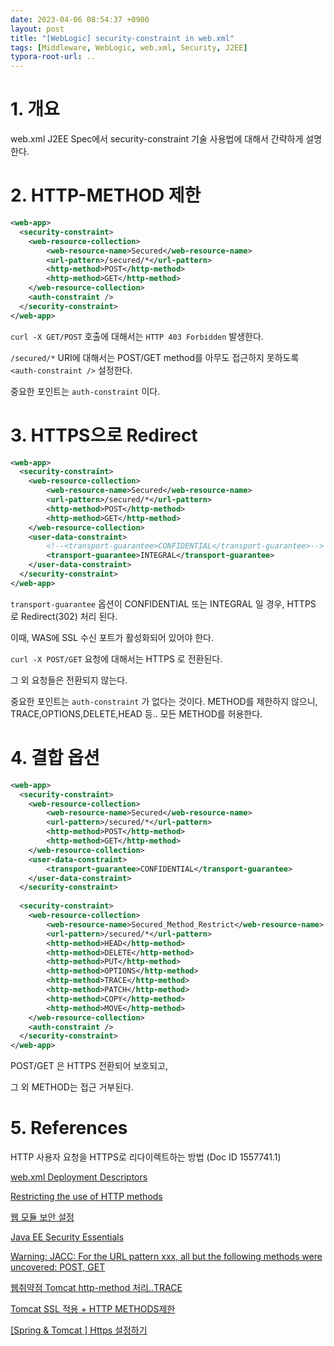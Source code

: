```yaml
---
date: 2023-04-06 08:54:37 +0900
layout: post
title: "[WebLogic] security-constraint in web.xml"
tags: [Middleware, WebLogic, web.xml, Security, J2EE]
typora-root-url: ..
---
```


# 1. 개요

web.xml J2EE Spec에서 security-constraint 기술 사용법에 대해서 간략하게 설명한다.



# 2. HTTP-METHOD 제한

```xml
<web-app>
  <security-constraint>
    <web-resource-collection>
        <web-resource-name>Secured</web-resource-name>
        <url-pattern>/secured/*</url-pattern>
        <http-method>POST</http-method>
		<http-method>GET</http-method>
    </web-resource-collection>
	<auth-constraint />
  </security-constraint>
</web-app>
```



`curl -X GET/POST` 호출에 대해서는 `HTTP 403 Forbidden` 발생한다.



`/secured/*` URI에 대해서는 POST/GET method를 아무도 접근하지 못하도록 `<auth-constraint />` 설정한다.

중요한 포인트는 `auth-constraint` 이다.



# 3. HTTPS으로 Redirect

```xml
<web-app>
  <security-constraint>
    <web-resource-collection>
        <web-resource-name>Secured</web-resource-name>
        <url-pattern>/secured/*</url-pattern>
        <http-method>POST</http-method>
		<http-method>GET</http-method>
    </web-resource-collection>
    <user-data-constraint>
        <!--<transport-guarantee>CONFIDENTIAL</transport-guarantee>-->
        <transport-guarantee>INTEGRAL</transport-guarantee>
    </user-data-constraint>
  </security-constraint>
</web-app>
```



`transport-guarantee` 옵션이 CONFIDENTIAL 또는 INTEGRAL 일 경우, HTTPS 로 Redirect(302) 처리 된다.

이때, WAS에 SSL 수신 포트가 활성화되어 있어야 한다.



`curl -X POST/GET` 요청에 대해서는 HTTPS 로 전환된다.

그 외 요청들은 전환되지 않는다.



중요한 포인트는 `auth-constraint` 가 없다는 것이다. METHOD를 제한하지 않으니, TRACE,OPTIONS,DELETE,HEAD 등.. 모든 METHOD를 허용한다.



# 4. 결합 옵션

```xml
<web-app>
  <security-constraint>
    <web-resource-collection>
        <web-resource-name>Secured</web-resource-name>
        <url-pattern>/secured/*</url-pattern>
        <http-method>POST</http-method>
		<http-method>GET</http-method>
    </web-resource-collection>
    <user-data-constraint>
        <transport-guarantee>CONFIDENTIAL</transport-guarantee>
    </user-data-constraint>
  </security-constraint>
  
  <security-constraint>
    <web-resource-collection>
        <web-resource-name>Secured_Method_Restrict</web-resource-name>
        <url-pattern>/secured/*</url-pattern>
        <http-method>HEAD</http-method>
        <http-method>DELETE</http-method>
        <http-method>PUT</http-method>
        <http-method>OPTIONS</http-method>
        <http-method>TRACE</http-method>
        <http-method>PATCH</http-method>
        <http-method>COPY</http-method>
        <http-method>MOVE</http-method>
    </web-resource-collection>
    <auth-constraint />
  </security-constraint>
</web-app>
```



POST/GET 은 HTTPS 전환되어 보호되고,

그 외 METHOD는 접근 거부된다.



# 5. References

HTTP 사용자 요청을 HTTPS로 리다이렉트하는 방법 (Doc ID 1557741.1)

[web.xml Deployment Descriptors](https://docs.oracle.com/en/middleware/fusion-middleware/weblogic-server/12.2.1.4/scprg/thin_client.html#GUID-ED32AA9B-6BB4-4B61-A68E-84659B7947D7)

[Restricting the use of HTTP methods](https://www.ibm.com/docs/en/odm/8.10?topic=methods-restricting-use-http)

[웹 모듈 보안 설정](https://technet.tmaxsoft.com/upload/download/online/jeus/pver-20150722-000001/security/chapter_application_module_security_setup.html#sect_webmodule_security_setup)

[Java EE Security Essentials](https://dzone.com/refcardz/getting-started-java-ee)

[Warning: JACC: For the URL pattern xxx, all but the following methods were uncovered: POST, GET](https://stackoverflow.com/questions/27431243/warning-jacc-for-the-url-pattern-xxx-all-but-the-following-methods-were-uncov)

[웹취약점 Tomcat http-method 처리..TRACE](https://hulbo.tistory.com/36)

[Tomcat SSL 적용 + HTTP METHODS제한](https://junjunrecord.tistory.com/97)

[[Spring & Tomcat ] Https 설정하기](https://hellowk1.blogspot.com/2015/04/spring-tomcat-https.html)
